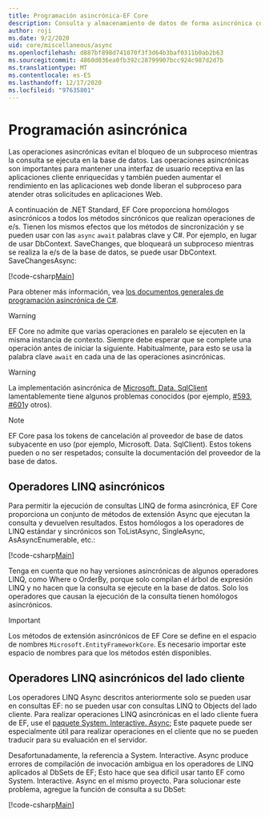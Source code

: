```yaml
---
title: Programación asincrónica-EF Core
description: Consulta y almacenamiento de datos de forma asincrónica con Entity Framework Core
author: roji
ms.date: 9/2/2020
uid: core/miscellaneous/async
ms.openlocfilehash: d887bf898d741070f3f3d64b3baf0311b0ab2b63
ms.sourcegitcommit: 4860d036ea0fb392c28799907bcc924c987d2d7b
ms.translationtype: MT
ms.contentlocale: es-ES
ms.lasthandoff: 12/17/2020
ms.locfileid: "97635801"
---
```

# <a name="asynchronous-programming"></a>Programación asincrónica

Las operaciones asincrónicas evitan el bloqueo de un subproceso mientras la consulta se ejecuta en la base de datos. Las operaciones asincrónicas son importantes para mantener una interfaz de usuario receptiva en las aplicaciones cliente enriquecidas y también pueden aumentar el rendimiento en las aplicaciones web donde liberan el subproceso para atender otras solicitudes en aplicaciones Web.

A continuación de .NET Standard, EF Core proporciona homólogos asincrónicos a todos los métodos sincrónicos que realizan operaciones de e/s. Tienen los mismos efectos que los métodos de sincronización y se pueden usar con las `async` `await` palabras clave y C#. Por ejemplo, en lugar de usar DbContext. SaveChanges, que bloqueará un subproceso mientras se realiza la e/s de la base de datos, se puede usar DbContext. SaveChangesAsync:

[!code-csharp[Main](../../../samples/core/Miscellaneous/Async/Program.cs#SaveChangesAsync)]

Para obtener más información, vea [los documentos generales de programación asincrónica de C#](/dotnet/csharp/async).

> [!WARNING]
> EF Core no admite que varias operaciones en paralelo se ejecuten en la misma instancia de contexto. Siempre debe esperar que se complete una operación antes de iniciar la siguiente. Habitualmente, para esto se usa la palabra clave `await` en cada una de las operaciones asincrónicas.

> [!WARNING]
> La implementación asincrónica de [Microsoft. Data. SqlClient](https://github.com/dotnet/SqlClient) lamentablemente tiene algunos problemas conocidos (por ejemplo, [#593](https://github.com/dotnet/SqlClient/issues/593), [#601](https://github.com/dotnet/SqlClient/issues/601)y otros).

> [!NOTE]
> EF Core pasa los tokens de cancelación al proveedor de base de datos subyacente en uso (por ejemplo, Microsoft. Data. SqlClient). Estos tokens pueden o no ser respetados; consulte la documentación del proveedor de la base de datos.  

## <a name="async-linq-operators"></a>Operadores LINQ asincrónicos

Para permitir la ejecución de consultas LINQ de forma asincrónica, EF Core proporciona un conjunto de métodos de extensión Async que ejecutan la consulta y devuelven resultados. Estos homólogos a los operadores de LINQ estándar y sincrónicos son ToListAsync, SingleAsync, AsAsyncEnumerable, etc.:

[!code-csharp[Main](../../../samples/core/Miscellaneous/Async/Program.cs#ToListAsync)]

Tenga en cuenta que no hay versiones asincrónicas de algunos operadores LINQ, como Where o OrderBy, porque solo compilan el árbol de expresión LINQ y no hacen que la consulta se ejecute en la base de datos. Solo los operadores que causan la ejecución de la consulta tienen homólogos asincrónicos.

> [!IMPORTANT]
> Los métodos de extensión asincrónicos de EF Core se define en el espacio de nombres `Microsoft.EntityFrameworkCore`. Es necesario importar este espacio de nombres para que los métodos estén disponibles.

## <a name="client-side-async-linq-operators"></a>Operadores LINQ asincrónicos del lado cliente

Los operadores LINQ Async descritos anteriormente solo se pueden usar en consultas EF: no se pueden usar con consultas LINQ to Objects del lado cliente. Para realizar operaciones LINQ asincrónicas en el lado cliente fuera de EF, use el [paquete System. Interactive. Async](https://www.nuget.org/packages/System.Interactive.Async); Este paquete puede ser especialmente útil para realizar operaciones en el cliente que no se pueden traducir para su evaluación en el servidor.

Desafortunadamente, la referencia a System. Interactive. Async produce errores de compilación de invocación ambigua en los operadores de LINQ aplicados al DbSets de EF; Esto hace que sea difícil usar tanto EF como System. Interactive. Async en el mismo proyecto. Para solucionar este problema, agregue la función de consulta a su DbSet:

[!code-csharp[Main](../../../samples/core/Miscellaneous/AsyncWithSystemInteractive/Program.cs#SystemInteractiveAsync)]

